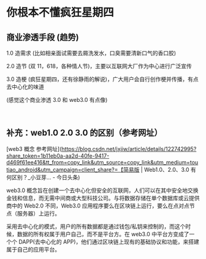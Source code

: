 # 你根本不懂疯狂星期四

## 商业渗透手段 (趋势)

1.0 造需求 (比如相亲面试需要去屑洗发水，口臭需要清新口气的香口胶)

2.0 造节 (双 11，618，各种情人节)，主要以互联网大厂作为中心进行广泛宣传

3.0 造梗 (疯狂星期四，还有徐静雨的解说)，广大用户会自行创作梗并传播，有点去中心化的味道

(感觉这个商业渗透 3.0 和 web3.0 有点像)

&nbsp;

## 补充：web1.0 2.0 3.0 的区别（参考网址）

[web3 概念 参考网址](https://blog.csdn.net/jxjiw/article/details/122742995?share_token=1b11eb0a-aa2d-40fe-9417-d469f61ee416&tt_from=copy_link&utm_source=copy_link&utm_medium=toutiao_android&utm_campaign=client_share?=【简易版 | Web1.0、2.0、3.0 有何区别？\_小豆芽... - 今日头条)

web3.0 概念旨在创建一个去中心化但安全的互联网，人们可以在其中安全地交换金钱和信息，而无需中间商或大型科技公司。与将数据存储在单个数据库或云提供商中的 Web2.0 不同，Web3.0 应用程序要么在区块链上运行，要么在点对点节点（服务器）上运行。

采用去中心化的模式，用户的所有数据都是通过钱包/私钥来控制的，而这个时候，数据的所有权属于用户自己，而不是平台方。在 web3.0 中平台方变成了一个个 DAPP(去中心化的 APP)，他们通过区块链上现有的基础协议和功能，来搭建属于自己的应用平台。
